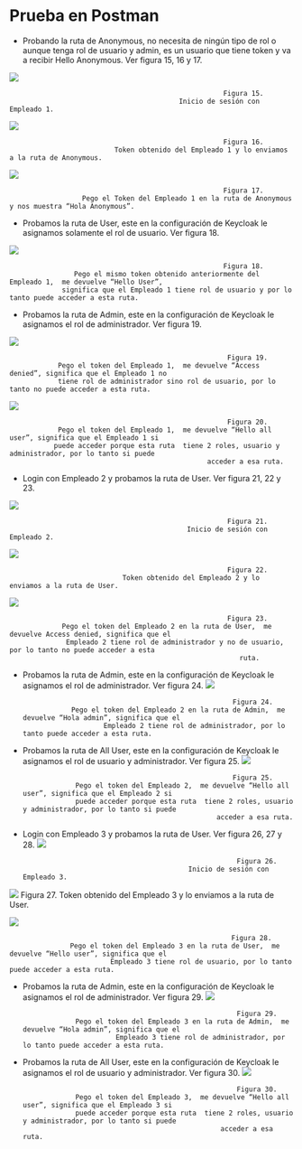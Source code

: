 # Prueba en Postman
- Probando la ruta de Anonymous, no necesita de ningún tipo de rol o aunque tenga rol de usuario y admin, es un usuario que tiene token y va a recibir Hello Anonymous. Ver figura 15, 16 y 17.

![](img/1.png)

                                                         Figura 15.
                                              Inicio de sesión con Empleado 1.
                                             
![](img/2.png)            

                                                         Figura 16.
                              Token obtenido del Empleado 1 y lo enviamos a la ruta de Anonymous.
                              
![](img/3.png)
                                                         
                                                         Figura 17.  
                      Pego el Token del Empleado 1 en la ruta de Anonymous y nos muestra “Hola Anonymous”.
                      
                      
- Probamos la ruta de User, este en la configuración de Keycloak le asignamos solamente el rol de usuario. Ver figura 18.
                                             
![](img/4.png)

                                                         Figura 18.
                    Pego el mismo token obtenido anteriormente del Empleado 1,  me devuelve “Hello User”, 
                 significa que el Empleado 1 tiene rol de usuario y por lo tanto puede acceder a esta ruta.
                 
                 
- Probamos la ruta de Admin, este en la configuración de Keycloak le asignamos el rol de administrador. Ver figura 19.

![](img/5.png)

                                                          Figura 19. 
                Pego el token del Empleado 1,  me devuelve “Access denied”, significa que el Empleado 1 no 
                tiene rol de administrador sino rol de usuario, por lo tanto no puede acceder a esta ruta.
                
                
![](img/6.png)

                                                          Figura 20.
                Pego el token del Empleado 1,  me devuelve “Hello all user”, significa que el Empleado 1 si 
               puede acceder porque esta ruta  tiene 2 roles, usuario y administrador, por lo tanto si puede 
                                                     acceder a esa ruta.
                                                     
                                                     
- Login con Empleado 2 y probamos la ruta de User. Ver figura 21, 22 y 23.

![](img/7.png)

                                                          Figura 21.
                                                Inicio de sesión con Empleado 2.
                                                
![](img/8.png)    

                                                          Figura 22.
                                Token obtenido del Empleado 2 y lo enviamos a la ruta de User.
                                
![](img/9.png)

                                                          Figura 23.
                 Pego el token del Empleado 2 en la ruta de User,  me devuelve Access denied, significa que el 
                  Empleado 2 tiene rol de administrador y no de usuario, por lo tanto no puede acceder a esta 
                                                             ruta.
                                                             

- Probamos la ruta de Admin, este en la configuración de Keycloak le asignamos el rol de administrador. Ver figura 24.
![](img/10.png)

                                                          Figura 24. 
                  Pego el token del Empleado 2 en la ruta de Admin,  me devuelve “Hola admin”, significa que el 
                          Empleado 2 tiene rol de administrador, por lo tanto puede acceder a esta ruta.
                          
                          
- Probamos la ruta de All User, este en la configuración de Keycloak le asignamos el rol de usuario y administrador. Ver figura 25.
![](img/11.png)

                                                          Figura 25.
                   Pego el token del Empleado 2,  me devuelve “Hello all user”, significa que el Empleado 2 si 
                   puede acceder porque esta ruta  tiene 2 roles, usuario y administrador, por lo tanto si puede 
                                                      acceder a esa ruta.
                                                      
                                                      
- Login con Empleado 3 y probamos la ruta de User. Ver figura 26, 27 y 28.
![](img/12.png)

                                                           Figura 26.
                                               Inicio de sesión con Empleado 3.
                                               
![](img/13.png)
                                                           Figura 27.
                                Token obtenido del Empleado 3 y lo enviamos a la ruta de User.
                                
![](img/14.png)

                                                           Figura 28.
                   Pego el token del Empleado 3 en la ruta de User,  me devuelve “Hello user”, significa que el 
                             Empleado 3 tiene rol de usuario, por lo tanto puede acceder a esta ruta.
                             
                             
- Probamos la ruta de Admin, este en la configuración de Keycloak le asignamos el rol de administrador. Ver figura 29.
![](img/15.png)

                                                           Figura 29. 
                   Pego el token del Empleado 3 en la ruta de Admin,  me devuelve “Hola admin”, significa que el 
                             Empleado 3 tiene rol de administrador, por lo tanto puede acceder a esta ruta.
                             
                             
- Probamos la ruta de All User, este en la configuración de Keycloak le asignamos el rol de usuario y administrador. Ver figura 30.
![](img/16.png)

                                                           Figura 30.
                   Pego el token del Empleado 3,  me devuelve “Hello all user”, significa que el Empleado 3 si 
                   puede acceder porque esta ruta  tiene 2 roles, usuario y administrador, por lo tanto si puede 
                                                       acceder a esa ruta.


